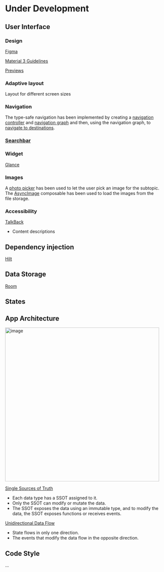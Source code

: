 # Under Development
## User Interface
### Design
[Figma](https://www.figma.com/files/team/1227960222597739086/recents-and-sharing?fuid=1227960214312908777)
   
[Material 3 Guidelines](https://developer.android.com/design/ui?hl=en)

[Previews](https://developer.android.com/develop/ui/compose/tooling/previews)
### Adaptive layout
Layout for different screen sizes 
### Navigation 
The type-safe navigation has been implemented by creating a [navigation controller](https://developer.android.com/guide/navigation/navcontroller) and [navigation graph](https://developer.android.com/guide/navigation/design) and then, using the navigation graph, to [navigate to destinations](https://developer.android.com/guide/navigation/use-graph/navigate).
### [Searchbar](https://developer.android.com/develop/ui/compose/components/search-bar)
### Widget 
[Glance](https://developer.android.com/codelabs/glance?hl=en#0)
### Images
A [photo picker](https://developer.android.com/training/data-storage/shared/photopicker) has been used to let the user pick an image for the subtopic.
The [AsyncImage](https://developer.android.com/develop/ui/compose/graphics/images/loading) composable has been used to load the images from the file storage.
### Accessibility
[TalkBack](https://developer.android.com/guide/topics/ui/accessibility/testing#talkback)
*  Content descriptions
## Dependency injection 
[Hilt](https://developer.android.com/training/dependency-injection/hilt-android?hl=en)
## Data Storage 
[Room](https://developer.android.com/training/data-storage/room?hl=en)
## States
## App Architecture
<img width="500" alt="image" src="https://github.com/user-attachments/assets/79ca51cb-ae7a-42e8-ada4-c085367edba1" />

[Single Sources of Truth](https://developer.android.com/topic/architecture#single-source-of-truth) 
* Each data type has a SSOT assigned to it.
* Only the SSOT can modify or mutate the data.
* The SSOT exposes the data using an immutable type, and to modify the data, the SSOT exposes functions or receives events.

[Unidirectional Data Flow](https://developer.android.com/topic/architecture#unidirectional-data-flow)
* State flows in only one direction.
* The events that modify the data flow in the opposite direction.

## Code Style 
...
